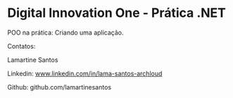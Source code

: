 # Digital Innovation One - Prática .NET

POO na prática: Criando uma aplicação.

Contatos:

Lamartine Santos

Linkedin: www.linkedin.com/in/lama-santos-archloud

Github: github.com/lamartinesantos
